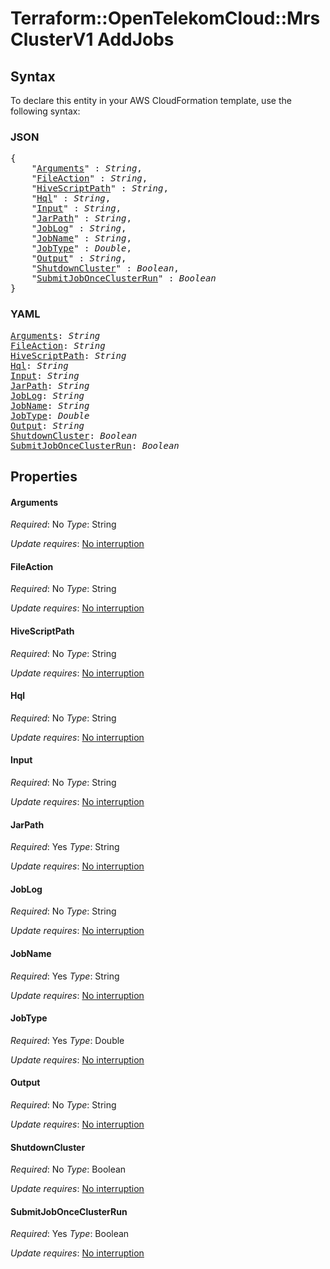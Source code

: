 # Terraform::OpenTelekomCloud::MrsClusterV1 AddJobs

## Syntax

To declare this entity in your AWS CloudFormation template, use the following syntax:

### JSON

<pre>
{
    "<a href="#arguments" title="Arguments">Arguments</a>" : <i>String</i>,
    "<a href="#fileaction" title="FileAction">FileAction</a>" : <i>String</i>,
    "<a href="#hivescriptpath" title="HiveScriptPath">HiveScriptPath</a>" : <i>String</i>,
    "<a href="#hql" title="Hql">Hql</a>" : <i>String</i>,
    "<a href="#input" title="Input">Input</a>" : <i>String</i>,
    "<a href="#jarpath" title="JarPath">JarPath</a>" : <i>String</i>,
    "<a href="#joblog" title="JobLog">JobLog</a>" : <i>String</i>,
    "<a href="#jobname" title="JobName">JobName</a>" : <i>String</i>,
    "<a href="#jobtype" title="JobType">JobType</a>" : <i>Double</i>,
    "<a href="#output" title="Output">Output</a>" : <i>String</i>,
    "<a href="#shutdowncluster" title="ShutdownCluster">ShutdownCluster</a>" : <i>Boolean</i>,
    "<a href="#submitjobonceclusterrun" title="SubmitJobOnceClusterRun">SubmitJobOnceClusterRun</a>" : <i>Boolean</i>
}
</pre>

### YAML

<pre>
<a href="#arguments" title="Arguments">Arguments</a>: <i>String</i>
<a href="#fileaction" title="FileAction">FileAction</a>: <i>String</i>
<a href="#hivescriptpath" title="HiveScriptPath">HiveScriptPath</a>: <i>String</i>
<a href="#hql" title="Hql">Hql</a>: <i>String</i>
<a href="#input" title="Input">Input</a>: <i>String</i>
<a href="#jarpath" title="JarPath">JarPath</a>: <i>String</i>
<a href="#joblog" title="JobLog">JobLog</a>: <i>String</i>
<a href="#jobname" title="JobName">JobName</a>: <i>String</i>
<a href="#jobtype" title="JobType">JobType</a>: <i>Double</i>
<a href="#output" title="Output">Output</a>: <i>String</i>
<a href="#shutdowncluster" title="ShutdownCluster">ShutdownCluster</a>: <i>Boolean</i>
<a href="#submitjobonceclusterrun" title="SubmitJobOnceClusterRun">SubmitJobOnceClusterRun</a>: <i>Boolean</i>
</pre>

## Properties

#### Arguments

_Required_: No
_Type_: String

_Update requires_: [No interruption](https://docs.aws.amazon.com/AWSCloudFormation/latest/UserGuide/using-cfn-updating-stacks-update-behaviors.html#update-no-interrupt)

#### FileAction

_Required_: No
_Type_: String

_Update requires_: [No interruption](https://docs.aws.amazon.com/AWSCloudFormation/latest/UserGuide/using-cfn-updating-stacks-update-behaviors.html#update-no-interrupt)

#### HiveScriptPath

_Required_: No
_Type_: String

_Update requires_: [No interruption](https://docs.aws.amazon.com/AWSCloudFormation/latest/UserGuide/using-cfn-updating-stacks-update-behaviors.html#update-no-interrupt)

#### Hql

_Required_: No
_Type_: String

_Update requires_: [No interruption](https://docs.aws.amazon.com/AWSCloudFormation/latest/UserGuide/using-cfn-updating-stacks-update-behaviors.html#update-no-interrupt)

#### Input

_Required_: No
_Type_: String

_Update requires_: [No interruption](https://docs.aws.amazon.com/AWSCloudFormation/latest/UserGuide/using-cfn-updating-stacks-update-behaviors.html#update-no-interrupt)

#### JarPath

_Required_: Yes
_Type_: String

_Update requires_: [No interruption](https://docs.aws.amazon.com/AWSCloudFormation/latest/UserGuide/using-cfn-updating-stacks-update-behaviors.html#update-no-interrupt)

#### JobLog

_Required_: No
_Type_: String

_Update requires_: [No interruption](https://docs.aws.amazon.com/AWSCloudFormation/latest/UserGuide/using-cfn-updating-stacks-update-behaviors.html#update-no-interrupt)

#### JobName

_Required_: Yes
_Type_: String

_Update requires_: [No interruption](https://docs.aws.amazon.com/AWSCloudFormation/latest/UserGuide/using-cfn-updating-stacks-update-behaviors.html#update-no-interrupt)

#### JobType

_Required_: Yes
_Type_: Double

_Update requires_: [No interruption](https://docs.aws.amazon.com/AWSCloudFormation/latest/UserGuide/using-cfn-updating-stacks-update-behaviors.html#update-no-interrupt)

#### Output

_Required_: No
_Type_: String

_Update requires_: [No interruption](https://docs.aws.amazon.com/AWSCloudFormation/latest/UserGuide/using-cfn-updating-stacks-update-behaviors.html#update-no-interrupt)

#### ShutdownCluster

_Required_: No
_Type_: Boolean

_Update requires_: [No interruption](https://docs.aws.amazon.com/AWSCloudFormation/latest/UserGuide/using-cfn-updating-stacks-update-behaviors.html#update-no-interrupt)

#### SubmitJobOnceClusterRun

_Required_: Yes
_Type_: Boolean

_Update requires_: [No interruption](https://docs.aws.amazon.com/AWSCloudFormation/latest/UserGuide/using-cfn-updating-stacks-update-behaviors.html#update-no-interrupt)

